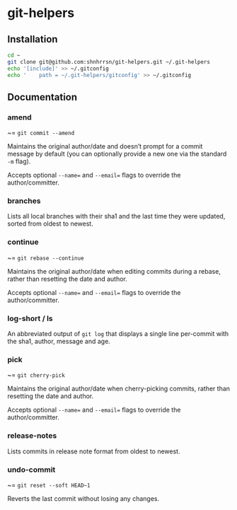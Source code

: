 # git-helpers

## Installation

```bash
cd ~
git clone git@github.com:shnhrrsn/git-helpers.git ~/.git-helpers
echo '[include]' >> ~/.gitconfig
echo '    path = ~/.git-helpers/gitconfig' >> ~/.gitconfig
```

## Documentation

### amend

~= `git commit --amend`

Maintains the original author/date and doesn’t prompt for a commit message by default (you can optionally provide a new one via the standard `-m` flag).

Accepts optional `--name=` and `--email=` flags to override the author/committer.

### branches

Lists all local branches with their sha1 and the last time they were updated, sorted from oldest to newest.

### continue

~= `git rebase --continue`

Maintains the original author/date when editing commits during a rebase, rather than resetting the date and author.

Accepts optional `--name=` and `--email=` flags to override the author/committer.

### log-short / ls

An abbreviated output of `git log` that displays a single line per-commit with the sha1, author, message and age.

### pick

~= `git cherry-pick`

Maintains the original author/date when cherry-picking commits, rather than resetting the date and author.

Accepts optional `--name=` and `--email=` flags to override the author/committer.

### release-notes

Lists commits in release note format from oldest to newest.

### undo-commit

~= `git reset --soft HEAD~1`

Reverts the last commit without losing any changes.

